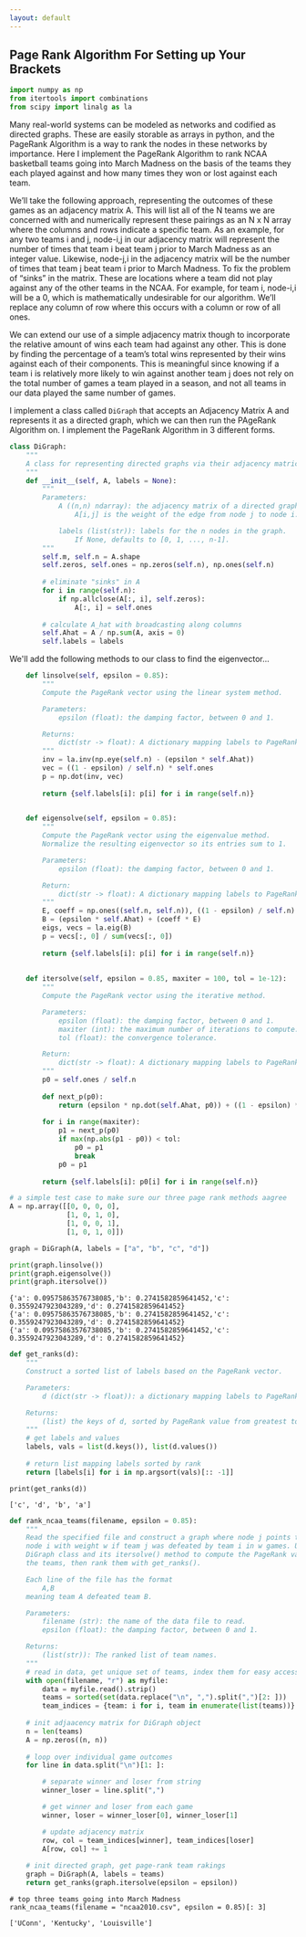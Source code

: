 ```yaml
---
layout: default
---
```


## Page Rank Algorithm For Setting up Your Brackets 

<script type="text/javascript" async="" src="https://cdnjs.cloudflare.com/ajax/libs/mathjax/2.7.4/MathJax.js?config=TeX-MML-AM_CHTML"></script> 

```python 
import numpy as np 
from itertools import combinations
from scipy import linalg as la
```

Many real-world systems can be modeled as networks and codified as directed graphs. These are easily storable as arrays in python, and the PageRank Algorithm is a way to rank the nodes in these networks by importance. Here I implement the PageRank Algorithm to rank NCAA basketball teams going into March Madness on the basis of the teams they each played against and how many times they won or lost against each team. 

We’ll take the following approach, representing the outcomes of these games as an adjacency matrix A. This will list all of the N teams we are concerned with and numerically represent these pairings as an N x N array where the columns and rows indicate a specific team. As an example, for any two teams i and j, node-i,j in our adjacency matrix will represent the number of times that team i beat team j prior to March Madness as an integer value. Likewise, node-j,i in the adjacency matrix  will be the number of times that team j beat team i prior to March Madness. To fix the problem of “sinks” in the matrix. These are locations where a team did not play against any of the other teams in the NCAA. For example, for team i, node-i,i will be a 0, which is mathematically undesirable for our algorithm. We’ll replace any column of row where this occurs with a column or row of all ones. 

We can extend our use of a simple adjacency matrix though to incorporate the relative amount of wins each team had against any other.  This is done by finding the percentage of a team’s  total wins represented by their wins against each of their components. This is meaningful since knowing if a team i is relatively more likely to win against another team j does not rely on the total number of games a team played in a season, and not all teams in our data played the same number of games.

I implement a class called ```DiGraph``` that accepts an Adjacency Matrix A and represents it as a directed graph, which we can then run the PAgeRank Algorithm on. I implement the PageRank Algorithm in 3 different forms. 


```python 
class DiGraph:
    """
    A class for representing directed graphs via their adjacency matrices.
    """
    def __init__(self, A, labels = None):
        """
        Parameters:
            A ((n,n) ndarray): the adjacency matrix of a directed graph.
                A[i,j] is the weight of the edge from node j to node i.

            labels (list(str)): labels for the n nodes in the graph.
                If None, defaults to [0, 1, ..., n-1].
        """
        self.m, self.n = A.shape
        self.zeros, self.ones = np.zeros(self.n), np.ones(self.n) 
        
        # eliminate "sinks" in A  
        for i in range(self.n): 
            if np.allclose(A[:, i], self.zeros): 
                A[:, i] = self.ones
        
        # calculate A_hat with broadcasting along columns 
        self.Ahat = A / np.sum(A, axis = 0)
        self.labels = labels 
```

We'll add the following methods to our class to find the eigenvector... 
```python 
    def linsolve(self, epsilon = 0.85):
        """
        Compute the PageRank vector using the linear system method.

        Parameters:
            epsilon (float): the damping factor, between 0 and 1.

        Returns:
            dict(str -> float): A dictionary mapping labels to PageRank values.
        """
        inv = la.inv(np.eye(self.n) - (epsilon * self.Ahat))
        vec = ((1 - epsilon) / self.n) * self.ones
        p = np.dot(inv, vec) 
        
        return {self.labels[i]: p[i] for i in range(self.n)}

        
    def eigensolve(self, epsilon = 0.85):
        """
        Compute the PageRank vector using the eigenvalue method.
        Normalize the resulting eigenvector so its entries sum to 1.

        Parameters:
            epsilon (float): the damping factor, between 0 and 1.

        Return:
            dict(str -> float): A dictionary mapping labels to PageRank values.
        """
        E, coeff = np.ones((self.n, self.n)), ((1 - epsilon) / self.n)
        B = (epsilon * self.Ahat) + (coeff * E)
        eigs, vecs = la.eig(B)
        p = vecs[:, 0] / sum(vecs[:, 0])
        
        return {self.labels[i]: p[i] for i in range(self.n)}
        
        
    def itersolve(self, epsilon = 0.85, maxiter = 100, tol = 1e-12):
        """
        Compute the PageRank vector using the iterative method.

        Parameters:
            epsilon (float): the damping factor, between 0 and 1.
            maxiter (int): the maximum number of iterations to compute.
            tol (float): the convergence tolerance.

        Return:
            dict(str -> float): A dictionary mapping labels to PageRank values.
        """
        p0 = self.ones / self.n 
        
        def next_p(p0): 
            return (epsilon * np.dot(self.Ahat, p0)) + ((1 - epsilon) * (self.ones / self.n))
        
        for i in range(maxiter): 
            p1 = next_p(p0)
            if max(np.abs(p1 - p0)) < tol: 
                p0 = p1
                break 
            p0 = p1 
        
        return {self.labels[i]: p0[i] for i in range(self.n)}


```

```python 
# a simple test case to make sure our three page rank methods aagree 
A = np.array([[0, 0, 0, 0], 
              [1, 0, 1, 0], 
              [1, 0, 0, 1], 
              [1, 0, 1, 0]]) 

graph = DiGraph(A, labels = ["a", "b", "c", "d"])

print(graph.linsolve()) 
print(graph.eigensolve()) 
print(graph.itersolve()) 
```
```
{'a': 0.09575863576738085,'b': 0.2741582859641452,'c': 0.3559247923043289,'d': 0.2741582859641452}
{'a': 0.09575863576738085,'b': 0.2741582859641452,'c': 0.3559247923043289,'d': 0.2741582859641452}
{'a': 0.09575863576738085,'b': 0.2741582859641452,'c': 0.3559247923043289,'d': 0.2741582859641452}
```

```python 
def get_ranks(d):
    """
    Construct a sorted list of labels based on the PageRank vector.

    Parameters:
        d (dict(str -> float)): a dictionary mapping labels to PageRank values.

    Returns:
        (list) the keys of d, sorted by PageRank value from greatest to least.
    """
    # get labels and values
    labels, vals = list(d.keys()), list(d.values()) 
    
    # return list mapping labels sorted by rank
    return [labels[i] for i in np.argsort(vals)[:: -1]] 
```
```
print(get_ranks(d)) 
```
```
['c', 'd', 'b', 'a'] 
```



```python 
def rank_ncaa_teams(filename, epsilon = 0.85):
    """
    Read the specified file and construct a graph where node j points to
    node i with weight w if team j was defeated by team i in w games. Use the
    DiGraph class and its itersolve() method to compute the PageRank values of
    the teams, then rank them with get_ranks().

    Each line of the file has the format
        A,B
    meaning team A defeated team B.

    Parameters:
        filename (str): the name of the data file to read.
        epsilon (float): the damping factor, between 0 and 1.

    Returns:
        (list(str)): The ranked list of team names.
    """
    # read in data, get unique set of teams, index them for easy accessability 
    with open(filename, "r") as myfile:
        data = myfile.read().strip()
        teams = sorted(set(data.replace("\n", ",").split(",")[2: ]))             
        team_indices = {team: i for i, team in enumerate(list(teams))}
    
    # init adjaacency matrix for DiGraph object 
    n = len(teams)
    A = np.zeros((n, n)) 
    
    # loop over individual game outcomes 
    for line in data.split("\n")[1: ]:

        # separate winner and loser from string 
        winner_loser = line.split(",")

        # get winner and loser from each game
        winner, loser = winner_loser[0], winner_loser[1] 

        # update adjacency matrix 
        row, col = team_indices[winner], team_indices[loser] 
        A[row, col] += 1
    
    # init directed graph, get page-rank team rakings
    graph = DiGraph(A, labels = teams)
    return get_ranks(graph.itersolve(epsilon = epsilon)) 
```
```
# top three teams going into March Madness 
rank_ncaa_teams(filename = "ncaa2010.csv", epsilon = 0.85)[: 3] 
```
```
['UConn', 'Kentucky', 'Louisville']
```

